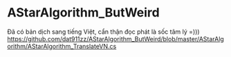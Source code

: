 # AStarAlgorithm_ButWeird
Đã có bản dịch sang tiếng Việt, cẩn thận đọc phát là sốc tâm lý =)))
https://github.com/dat911zz/AStarAlgorithm_ButWeird/blob/master/AStarAlgorithm/AStarAlgorithm_TranslateVN.cs
